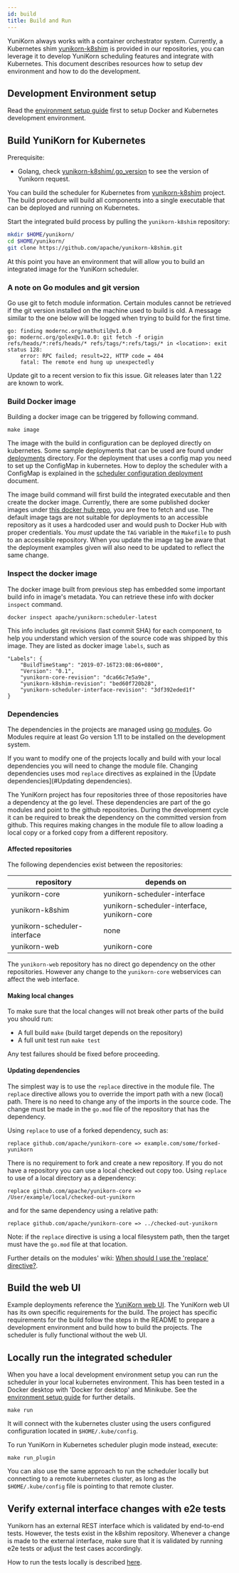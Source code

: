 ```yaml
---
id: build
title: Build and Run
---
```


<!--
Licensed to the Apache Software Foundation (ASF) under one
or more contributor license agreements.  See the NOTICE file
distributed with this work for additional information
regarding copyright ownership.  The ASF licenses this file
to you under the Apache License, Version 2.0 (the
"License"); you may not use this file except in compliance
with the License.  You may obtain a copy of the License at

  http://www.apache.org/licenses/LICENSE-2.0

Unless required by applicable law or agreed to in writing,
software distributed under the License is distributed on an
"AS IS" BASIS, WITHOUT WARRANTIES OR CONDITIONS OF ANY
KIND, either express or implied.  See the License for the
specific language governing permissions and limitations
under the License.
-->

YuniKorn always works with a container orchestrator system. Currently, a Kubernetes shim [yunikorn-k8shim](https://github.com/apache/yunikorn-k8shim)
is provided in our repositories, you can leverage it to develop YuniKorn scheduling features and integrate with Kubernetes.
This document describes resources how to setup dev environment and how to do the development.

## Development Environment setup

Read the [environment setup guide](developer_guide/env_setup.md) first to setup Docker and Kubernetes development environment.

## Build YuniKorn for Kubernetes

Prerequisite:
- Golang, check [yunikorn-k8shim/.go_version](https://github.com/apache/yunikorn-k8shim/blob/master/.go_version) to see the version of Yunikorn request.

You can build the scheduler for Kubernetes from [yunikorn-k8shim](https://github.com/apache/yunikorn-k8shim) project.
The build procedure will build all components into a single executable that can be deployed and running on Kubernetes.

Start the integrated build process by pulling the `yunikorn-k8shim` repository:
```bash
mkdir $HOME/yunikorn/
cd $HOME/yunikorn/
git clone https://github.com/apache/yunikorn-k8shim.git
```
At this point you have an environment that will allow you to build an integrated image for the YuniKorn scheduler.

### A note on Go modules and git version
Go use git to fetch module information.
Certain modules cannot be retrieved if the git version installed on the machine used to build is old.
A message similar to the one below will be logged when trying to build for the first time.
```text
go: finding modernc.org/mathutil@v1.0.0
go: modernc.org/golex@v1.0.0: git fetch -f origin refs/heads/*:refs/heads/* refs/tags/*:refs/tags/* in <location>: exit status 128:
	error: RPC failed; result=22, HTTP code = 404
	fatal: The remote end hung up unexpectedly
```
Update git to a recent version to fix this issue.
Git releases later than 1.22 are known to work.

### Build Docker image

Building a docker image can be triggered by following command.

```
make image
```

The image with the build in configuration can be deployed directly on kubernetes.
Some sample deployments that can be used are found under [deployments](https://github.com/apache/yunikorn-k8shim/tree/master/deployments/scheduler) directory.
For the deployment that uses a config map you need to set up the ConfigMap in kubernetes.
How to deploy the scheduler with a ConfigMap is explained in the [scheduler configuration deployment](developer_guide/deployment.md) document.

The image build command will first build the integrated executable and then create the docker image.
Currently, there are some published docker images under [this docker hub repo](https://hub.docker.com/r/apache/yunikorn), you are free to fetch and use.
The default image tags are not suitable for deployments to an accessible repository as it uses a hardcoded user and would push to Docker Hub with proper credentials.
You *must* update the `TAG` variable in the `Makefile` to push to an accessible repository.
When you update the image tag be aware that the deployment examples given will also need to be updated to reflect the same change.

### Inspect the docker image

The docker image built from previous step has embedded some important build info in image's metadata. You can retrieve
these info with docker `inspect` command.

```
docker inspect apache/yunikorn:scheduler-latest
```

This info includes git revisions (last commit SHA) for each component, to help you understand which version of the source code
was shipped by this image. They are listed as docker image `labels`, such as

```
"Labels": {
    "BuildTimeStamp": "2019-07-16T23:08:06+0800",
    "Version": "0.1",
    "yunikorn-core-revision": "dca66c7e5a9e",
    "yunikorn-k8shim-revision": "bed60f720b28",
    "yunikorn-scheduler-interface-revision": "3df392eded1f"
}
```

### Dependencies

The dependencies in the projects are managed using [go modules](https://blog.golang.org/using-go-modules).
Go Modules require at least Go version 1.11 to be installed on the development system.

If you want to modify one of the projects locally and build with your local dependencies you will need to change the module file. 
Changing dependencies uses mod `replace` directives as explained in the [Update dependencies](#Updating dependencies).

The YuniKorn project has four repositories three of those repositories have a dependency at the go level.
These dependencies are part of the go modules and point to the github repositories.
During the development cycle it can be required to break the dependency on the committed version from github.
This requires making changes in the module file to allow loading a local copy or a forked copy from a different repository.  

#### Affected repositories
The following dependencies exist between the repositories:

| repository| depends on |
| --- | --- |
| yunikorn-core | yunikorn-scheduler-interface | 
| yunikorn-k8shim | yunikorn-scheduler-interface, yunikorn-core |
| yunikorn-scheduler-interface | none |
| yunikorn-web | yunikorn-core |

The `yunikorn-web` repository has no direct go dependency on the other repositories. However any change to the `yunikorn-core` webservices can affect the web interface. 

#### Making local changes

To make sure that the local changes will not break other parts of the build you should run:
- A full build `make` (build target depends on the repository)
- A full unit test run `make test`

Any test failures should be fixed before proceeding.

#### Updating dependencies

The simplest way is to use the `replace` directive in the module file. The `replace` directive allows you to override the import path with a new (local) path.
There is no need to change any of the imports in the source code. The change must be made in the `go.mod` file of the repository that has the dependency. 

Using `replace` to use of a forked dependency, such as:
```
replace github.com/apache/yunikorn-core => example.com/some/forked-yunikorn
```

There is no requirement to fork and create a new repository. If you do not have a repository you can use a local checked out copy too. 
Using `replace` to use of a local directory as a dependency:
```
replace github.com/apache/yunikorn-core => /User/example/local/checked-out-yunikorn
```
and for the same dependency using a relative path:
```
replace github.com/apache/yunikorn-core => ../checked-out-yunikorn
```
Note: if the `replace` directive is using a local filesystem path, then the target must have the `go.mod` file at that location.

Further details on the modules' wiki: [When should I use the 'replace' directive?](https://github.com/golang/go/wiki/Modules#when-should-i-use-the-replace-directive).

## Build the web UI

Example deployments reference the [YuniKorn web UI](https://github.com/apache/yunikorn-web). 
The YuniKorn web UI has its own specific requirements for the build. The project has specific requirements for the build follow the steps in the README to prepare a development environment and build how to build the projects.
The scheduler is fully functional without the web UI. 

## Locally run the integrated scheduler

When you have a local development environment setup you can run the scheduler in your local kubernetes environment.
This has been tested in a Docker desktop with 'Docker for desktop' and Minikube. See the [environment setup guide](developer_guide/env_setup.md) for further details.

```
make run
```
It will connect with the kubernetes cluster using the users configured configuration located in `$HOME/.kube/config`.

To run YuniKorn in Kubernetes scheduler plugin mode instead, execute:

```
make run_plugin
```

You can also use the same approach to run the scheduler locally but connecting to a remote kubernetes cluster,
as long as the `$HOME/.kube/config` file is pointing to that remote cluster.


## Verify external interface changes with e2e tests

Yunikorn has an external REST interface which is validated by end-to-end tests. However, the tests exist in the k8shim repository.
Whenever a change is made to the external interface, make sure that it is validated by running e2e tests or adjust the test cases accordingly.

How to run the tests locally is described [here](https://github.com/apache/yunikorn-k8shim/blob/master/test/e2e/README.md).
